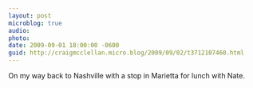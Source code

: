 ```yaml
---
layout: post
microblog: true
audio: 
photo: 
date: 2009-09-01 18:00:00 -0600
guid: http://craigmcclellan.micro.blog/2009/09/02/t3712107460.html
---
```

On my way back to Nashville with a stop in Marietta for lunch with Nate.
